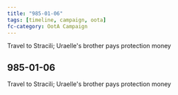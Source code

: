 ```yaml
---
title: "985-01-06"
tags: [timeline, campaign, oota]
fc-category: OotA Campaign
---
```

<span class='ob-timelines'
	data-date='985-01-06-00'
	data-title='Campaign: NAGA Adventures'
	data-class='orange'> Travel to Stracili; Uraelle's brother pays protection money </span>
## 985-01-06
Travel to Stracili; Uraelle's brother pays protection money

